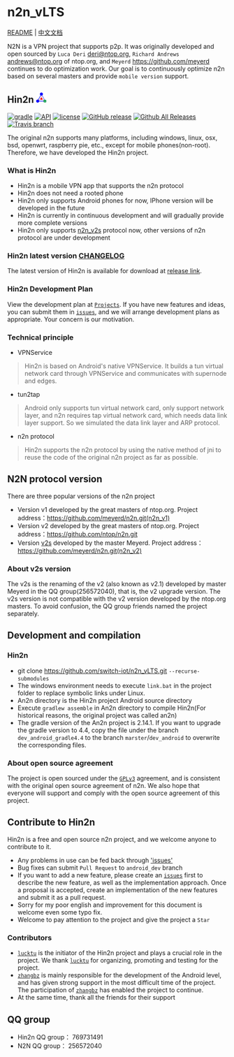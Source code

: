 # n2n_vLTS

[README](README.md) | [中文文档](README_zh.md)

N2N is a VPN project that supports p2p. It was originally developed and open sourced by `Luca Deri` <deri@ntop.org>, `Richard Andrews` <andrews@ntop.org> of ntop.org, and `Meyerd` <https://github.com/meyerd> continues to do optimization work. Our goal is to continuously optimize n2n based on several masters and provide `mobile version` support.

## Hin2n <img height="24" src="doc/pic/logo.png">

[![gradle](https://img.shields.io/badge/gradle-2.14.1-green.svg?style=plastic)](https://docs.gradle.org/2.14.1/userguide/userguide.html)
[![API](https://img.shields.io/badge/API-15%2B-green.svg?style=plastic)](https://android-arsenal.com/api?level=15)
[![license](https://img.shields.io/github/license/switch-iot/n2n_vLTS.svg?style=plastic)](https://www.gnu.org/licenses/gpl-3.0)
[![GitHub release](https://img.shields.io/github/release/switch-iot/n2n_vLTS.svg?style=plastic)](https://github.com/switch-iot/n2n_vLTS/releases)
[![Github All Releases](https://img.shields.io/github/downloads/switch-iot/n2n_vLTS/total.svg?style=plastic)](https://github.com/switch-iot/n2n_vLTS/releases)
[![Travis branch](https://img.shields.io/travis/switch-iot/n2n_vLTS/master.svg?style=plastic)](https://travis-ci.org/switch-iot/n2n_vLTS)

The original n2n supports many platforms, including windows, linux, osx, bsd, openwrt, raspberry pie, etc., except for mobile phones(non-root). Therefore, we have developed the Hin2n project.

### What is Hin2n
- Hin2n is a mobile VPN app that supports the n2n protocol
- Hin2n does not need a rooted phone
- Hin2n only supports Android phones for now, IPhone version will be developed in the future
- Hin2n is currently in continuous development and will gradually provide more complete versions
- Hin2n only supports [n2n_v2s](#about-v2s-version) protocol now, other versions of n2n protocol are under development

### Hin2n latest version [CHANGELOG](An2n/CHANGELOG)
The latest version of Hin2n is available for download at [release link](https://github.com/switch-iot/n2n_vLTS/releases).

### Hin2n Development Plan
View the development plan at [`Projects`](https://github.com/switch-iot/n2n_vLTS/projects).
If you have new features and ideas, you can submit them in [`issues`](https://github.com/switch-iot/n2n_vLTS/issues), and we will arrange development plans as appropriate. Your concern is our motivation.

### Technical principle
- VPNService
> Hin2n is based on Android's native VPNService. It builds a tun virtual network card through VPNService and communicates with supernode and edges.
- tun2tap
> Android only supports tun virtual network card, only support network layer, and n2n  requires tap virtual network card, which needs data link layer support. So we simulated the data link layer and ARP protocol.
- n2n protocol
> Hin2n supports the n2n protocol by using the native method of jni to reuse the code of the original n2n project as far as possible.

## N2N protocol version
There are three popular versions of the n2n project
- Version v1 developed by the great masters of ntop.org. Project address：https://github.com/meyerd/n2n.git(n2n_v1)
- Version v2 developed by the great masters of ntop.org. Project address：https://github.com/ntop/n2n.git
- Version [v2s](#about-v2s-version) developed by the master Meyerd. Project address：https://github.com/meyerd/n2n.git(n2n_v2)

### About v2s version
The v2s is the renaming of the v2 (also known as v2.1) developed by master Meyerd in the QQ group(256572040), that is, the v2 upgrade version. The v2s version is not compatible with the v2 version developed by the ntop.org masters. To avoid confusion, the QQ group friends named the project separately.

## Development and compilation
### Hin2n
- git clone https://github.com/switch-iot/n2n_vLTS.git `--recurse-submodules`
- The windows environment needs to execute `link.bat` in the project folder to replace symbolic links under Linux.
- An2n directory is the Hin2n project Android source directory
- Execute `gradlew assemble` in An2n directory to compile Hin2n(For historical reasons, the original project was called an2n)
- The gradle version of the An2n project is 2.14.1. If you want to upgrade the gradle version to 4.4, copy the file under the branch `dev_android_gradle4.4` to the branch `marster`/`dev_android` to overwrite the corresponding files.

### About open source agreement
The project is open sourced under the [`GPLv3`](LICENSE) agreement, and is consistent with the original open source agreement of n2n. We also hope that everyone will support and comply with the open source agreement of this project.

## Contribute to Hin2n
Hin2n is a free and open source n2n project, and we welcome anyone to contribute to it.
- Any problems in use can be fed back through ['issues'](https://github.com/switch-iot/n2n_vLTS/issues)
- Bug fixes can submit `Pull Request` to `android_dev` branch
- If you want to add a new feature, please create an [`issues`](https://github.com/switch-iot/n2n_vLTS/issues) first to describe the new feature, as well as the implementation approach. Once a proposal is accepted, create an implementation of the new features and submit it as a pull request.
- Sorry for my poor english and improvement for this document is welcome even some typo fix.
- Welcome to pay attention to the project and give the project a `Star`

### Contributors
- [`lucktu`](https://github.com/lucktu) is the initiator of the Hin2n project and plays a crucial role in the project. We thank [`lucktu`](https://github.com/lucktu) for organizing, promoting and testing for the project.
- [`zhangbz`](https://github.com/zhangbz) is mainly responsible for the development of the Android level, and has given strong support in the most difficult time of the project. The participation of [`zhangbz`](https://github.com/zhangbz) has enabled the project to continue.
- At the same time, thank all the friends for their support

## QQ group
- Hin2n QQ group： 769731491
- N2N QQ group： 256572040
